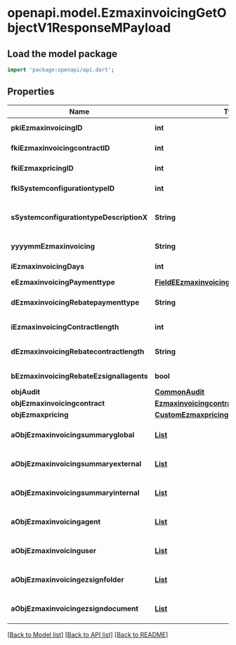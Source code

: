 # openapi.model.EzmaxinvoicingGetObjectV1ResponseMPayload

## Load the model package
```dart
import 'package:openapi/api.dart';
```

## Properties
Name | Type | Description | Notes
------------ | ------------- | ------------- | -------------
**pkiEzmaxinvoicingID** | **int** | The unique ID of the Ezmaxinvoicing | [optional] 
**fkiEzmaxinvoicingcontractID** | **int** | The unique ID of the Ezmaxinvoicingcontract | 
**fkiEzmaxpricingID** | **int** | The unique ID of the Ezmaxpricing | 
**fkiSystemconfigurationtypeID** | **int** | The unique ID of the Systemconfigurationtype | 
**sSystemconfigurationtypeDescriptionX** | **String** | The description of the Systemconfigurationtype in the language of the requester | 
**yyyymmEzmaxinvoicing** | **String** | The YYYYMM period of the Ezmaxinvoicing | 
**iEzmaxinvoicingDays** | **int** | The number of days invoiced | 
**eEzmaxinvoicingPaymenttype** | [**FieldEEzmaxinvoicingPaymenttype**](FieldEEzmaxinvoicingPaymenttype.md) |  | 
**dEzmaxinvoicingRebatepaymenttype** | **String** | The percentage of rebate depending of the payment type | 
**iEzmaxinvoicingContractlength** | **int** | The length of the contract in years | 
**dEzmaxinvoicingRebatecontractlength** | **String** | The percentage of rebate depending of the contract length | 
**bEzmaxinvoicingRebateEzsignallagents** | **bool** | Whether the rebate for eZsign is for all agents | 
**objAudit** | [**CommonAudit**](CommonAudit.md) |  | [optional] 
**objEzmaxinvoicingcontract** | [**EzmaxinvoicingcontractResponseCompound**](EzmaxinvoicingcontractResponseCompound.md) |  | 
**objEzmaxpricing** | [**CustomEzmaxpricingResponse**](CustomEzmaxpricingResponse.md) |  | 
**aObjEzmaxinvoicingsummaryglobal** | [**List<EzmaxinvoicingsummaryglobalResponseCompound>**](EzmaxinvoicingsummaryglobalResponseCompound.md) |  | [default to const []]
**aObjEzmaxinvoicingsummaryexternal** | [**List<EzmaxinvoicingsummaryexternalResponseCompound>**](EzmaxinvoicingsummaryexternalResponseCompound.md) |  | [default to const []]
**aObjEzmaxinvoicingsummaryinternal** | [**List<EzmaxinvoicingsummaryinternalResponseCompound>**](EzmaxinvoicingsummaryinternalResponseCompound.md) |  | [default to const []]
**aObjEzmaxinvoicingagent** | [**List<EzmaxinvoicingagentResponseCompound>**](EzmaxinvoicingagentResponseCompound.md) |  | [default to const []]
**aObjEzmaxinvoicinguser** | [**List<EzmaxinvoicinguserResponseCompound>**](EzmaxinvoicinguserResponseCompound.md) |  | [default to const []]
**aObjEzmaxinvoicingezsignfolder** | [**List<CustomEzmaxinvoicingEzsignfolderResponse>**](CustomEzmaxinvoicingEzsignfolderResponse.md) |  | [default to const []]
**aObjEzmaxinvoicingezsigndocument** | [**List<CustomEzmaxinvoicingEzsigndocumentResponse>**](CustomEzmaxinvoicingEzsigndocumentResponse.md) |  | [default to const []]

[[Back to Model list]](../README.md#documentation-for-models) [[Back to API list]](../README.md#documentation-for-api-endpoints) [[Back to README]](../README.md)


